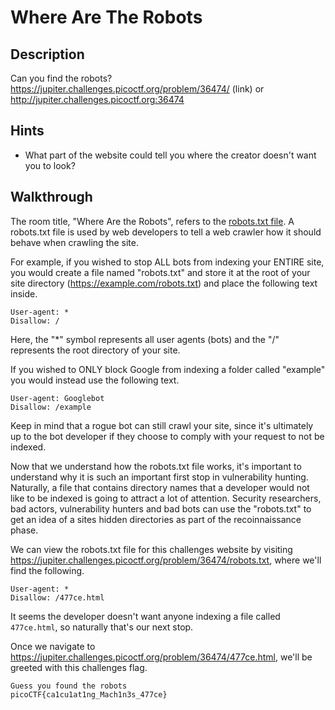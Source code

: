 # Where Are The Robots

## Description

Can you find the robots? https://jupiter.challenges.picoctf.org/problem/36474/ (link) or http://jupiter.challenges.picoctf.org:36474

## Hints

* What part of the website could tell you where the creator doesn't want you to look?

## Walkthrough

The room title, "Where Are the Robots", refers to the [robots.txt file](https://en.wikipedia.org/wiki/Robots.txt "Wikipedia article on robots.txt file"). A robots.txt file is used by web developers to tell a web crawler how it should behave when crawling the site.

For example, if you wished to stop ALL bots from indexing your ENTIRE site, you would create a file named "robots.txt" and store it at the root of your site directory (https://example.com/robots.txt) and place the following text inside.

```
User-agent: *
Disallow: /
```

Here, the "*" symbol represents all user agents (bots) and the "/" represents the root directory of your site.

If you wished to ONLY block Google from indexing a folder called "example" you would instead use the following text.

```
User-agent: Googlebot
Disallow: /example
```

Keep in mind that a rogue bot can still crawl your site, since it's ultimately up to the bot developer if they choose to comply with your request to not be indexed.

Now that we understand how the robots.txt file works, it's important to understand why it is such an important first stop in vulnerability hunting. Naturally, a file that contains directory names that a developer would not like to be indexed is going to attract a lot of attention. Security researchers, bad actors, vulnerability hunters and bad bots can use the "robots.txt" to get an idea of a sites hidden directories as part of the recoinnaissance phase.

We can view the robots.txt file for this challenges website by visiting https://jupiter.challenges.picoctf.org/problem/36474/robots.txt, where we'll find the following.

```
User-agent: *
Disallow: /477ce.html
```

It seems the developer doesn't want anyone indexing a file called ```477ce.html```, so naturally that's our next stop.

Once we navigate to https://jupiter.challenges.picoctf.org/problem/36474/477ce.html, we'll be greeted with this challenges flag.

```
Guess you found the robots
picoCTF{ca1cu1at1ng_Mach1n3s_477ce}
```
